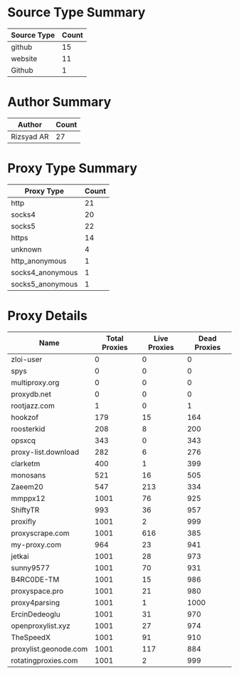 # Source Type Summary

| Source Type | Count |
|-------------|-------|
| github | 15 |
| website | 11 |
| Github | 1 |


# Author Summary

| Author | Count |
|--------|-------|
| Rizsyad AR | 27 |


# Proxy Type Summary

| Proxy Type | Count |
|------------|-------|
| http | 21 |
| socks4 | 20 |
| socks5 | 22 |
| https | 14 |
| unknown | 4 |
| http_anonymous | 1 |
| socks4_anonymous | 1 |
| socks5_anonymous | 1 |


# Proxy Details

| Name | Total Proxies | Live Proxies | Dead Proxies |
|------|---------------|--------------|---------------|
| zloi-user | 0 | 0 | 0 |
| spys | 0 | 0 | 0 |
| multiproxy.org | 0 | 0 | 0 |
| proxydb.net | 0 | 0 | 0 |
| rootjazz.com | 1 | 0 | 1 |
| hookzof | 179 | 15 | 164 |
| roosterkid | 208 | 8 | 200 |
| opsxcq | 343 | 0 | 343 |
| proxy-list.download | 282 | 6 | 276 |
| clarketm | 400 | 1 | 399 |
| monosans | 521 | 16 | 505 |
| Zaeem20 | 547 | 213 | 334 |
| mmppx12 | 1001 | 76 | 925 |
| ShiftyTR | 993 | 36 | 957 |
| proxifly | 1001 | 2 | 999 |
| proxyscrape.com | 1001 | 616 | 385 |
| my-proxy.com | 964 | 23 | 941 |
| jetkai | 1001 | 28 | 973 |
| sunny9577 | 1001 | 70 | 931 |
| B4RC0DE-TM | 1001 | 15 | 986 |
| proxyspace.pro | 1001 | 21 | 980 |
| proxy4parsing | 1001 | 1 | 1000 |
| ErcinDedeoglu | 1001 | 31 | 970 |
| openproxylist.xyz | 1001 | 27 | 974 |
| TheSpeedX | 1001 | 91 | 910 |
| proxylist.geonode.com | 1001 | 117 | 884 |
| rotatingproxies.com | 1001 | 2 | 999 |
